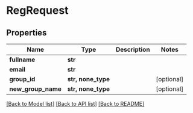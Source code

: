 # RegRequest


## Properties
Name | Type | Description | Notes
------------ | ------------- | ------------- | -------------
**fullname** | **str** |  | 
**email** | **str** |  | 
**group_id** | **str, none_type** |  | [optional] 
**new_group_name** | **str, none_type** |  | [optional] 

[[Back to Model list]](../README.md#documentation-for-models) [[Back to API list]](../README.md#documentation-for-api-endpoints) [[Back to README]](../README.md)


